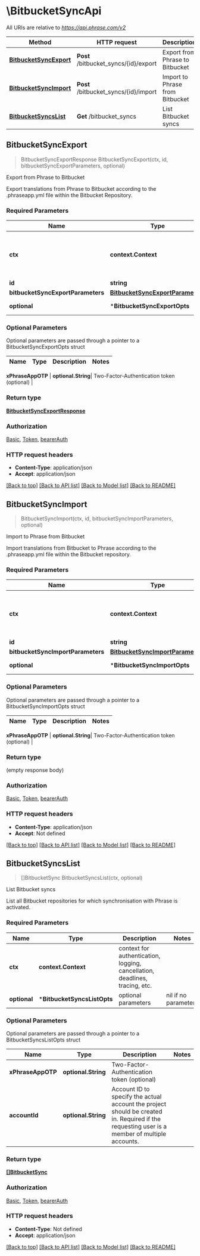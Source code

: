 # \BitbucketSyncApi

All URIs are relative to *https://api.phrase.com/v2*

Method | HTTP request | Description
------------- | ------------- | -------------
[**BitbucketSyncExport**](BitbucketSyncApi.md#BitbucketSyncExport) | **Post** /bitbucket_syncs/{id}/export | Export from Phrase to Bitbucket
[**BitbucketSyncImport**](BitbucketSyncApi.md#BitbucketSyncImport) | **Post** /bitbucket_syncs/{id}/import | Import to Phrase from Bitbucket
[**BitbucketSyncsList**](BitbucketSyncApi.md#BitbucketSyncsList) | **Get** /bitbucket_syncs | List Bitbucket syncs



## BitbucketSyncExport

> BitbucketSyncExportResponse BitbucketSyncExport(ctx, id, bitbucketSyncExportParameters, optional)

Export from Phrase to Bitbucket

Export translations from Phrase to Bitbucket according to the .phraseapp.yml file within the Bitbucket Repository.

### Required Parameters


Name | Type | Description  | Notes
------------- | ------------- | ------------- | -------------
**ctx** | **context.Context** | context for authentication, logging, cancellation, deadlines, tracing, etc.
**id** | **string**| ID | 
**bitbucketSyncExportParameters** | [**BitbucketSyncExportParameters**](BitbucketSyncExportParameters.md)|  | 
 **optional** | ***BitbucketSyncExportOpts** | optional parameters | nil if no parameters

### Optional Parameters

Optional parameters are passed through a pointer to a BitbucketSyncExportOpts struct


Name | Type | Description  | Notes
------------- | ------------- | ------------- | -------------


 **xPhraseAppOTP** | **optional.String**| Two-Factor-Authentication token (optional) | 

### Return type

[**BitbucketSyncExportResponse**](bitbucket_sync_export_response.md)

### Authorization

[Basic](../README.md#Basic), [Token](../README.md#Token), [bearerAuth](../README.md#bearerAuth)

### HTTP request headers

- **Content-Type**: application/json
- **Accept**: application/json

[[Back to top]](#) [[Back to API list]](../README.md#documentation-for-api-endpoints)
[[Back to Model list]](../README.md#documentation-for-models)
[[Back to README]](../README.md)


## BitbucketSyncImport

> BitbucketSyncImport(ctx, id, bitbucketSyncImportParameters, optional)

Import to Phrase from Bitbucket

Import translations from Bitbucket to Phrase according to the .phraseapp.yml file within the Bitbucket repository.

### Required Parameters


Name | Type | Description  | Notes
------------- | ------------- | ------------- | -------------
**ctx** | **context.Context** | context for authentication, logging, cancellation, deadlines, tracing, etc.
**id** | **string**| ID | 
**bitbucketSyncImportParameters** | [**BitbucketSyncImportParameters**](BitbucketSyncImportParameters.md)|  | 
 **optional** | ***BitbucketSyncImportOpts** | optional parameters | nil if no parameters

### Optional Parameters

Optional parameters are passed through a pointer to a BitbucketSyncImportOpts struct


Name | Type | Description  | Notes
------------- | ------------- | ------------- | -------------


 **xPhraseAppOTP** | **optional.String**| Two-Factor-Authentication token (optional) | 

### Return type

 (empty response body)

### Authorization

[Basic](../README.md#Basic), [Token](../README.md#Token), [bearerAuth](../README.md#bearerAuth)

### HTTP request headers

- **Content-Type**: application/json
- **Accept**: Not defined

[[Back to top]](#) [[Back to API list]](../README.md#documentation-for-api-endpoints)
[[Back to Model list]](../README.md#documentation-for-models)
[[Back to README]](../README.md)


## BitbucketSyncsList

> []BitbucketSync BitbucketSyncsList(ctx, optional)

List Bitbucket syncs

List all Bitbucket repositories for which synchronisation with Phrase is activated.

### Required Parameters


Name | Type | Description  | Notes
------------- | ------------- | ------------- | -------------
**ctx** | **context.Context** | context for authentication, logging, cancellation, deadlines, tracing, etc.
 **optional** | ***BitbucketSyncsListOpts** | optional parameters | nil if no parameters

### Optional Parameters

Optional parameters are passed through a pointer to a BitbucketSyncsListOpts struct


Name | Type | Description  | Notes
------------- | ------------- | ------------- | -------------
 **xPhraseAppOTP** | **optional.String**| Two-Factor-Authentication token (optional) | 
 **accountId** | **optional.String**| Account ID to specify the actual account the project should be created in. Required if the requesting user is a member of multiple accounts. | 

### Return type

[**[]BitbucketSync**](bitbucket_sync.md)

### Authorization

[Basic](../README.md#Basic), [Token](../README.md#Token), [bearerAuth](../README.md#bearerAuth)

### HTTP request headers

- **Content-Type**: Not defined
- **Accept**: application/json

[[Back to top]](#) [[Back to API list]](../README.md#documentation-for-api-endpoints)
[[Back to Model list]](../README.md#documentation-for-models)
[[Back to README]](../README.md)

